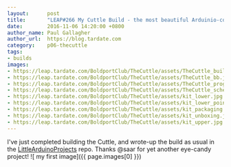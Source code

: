 ```yaml
---
layout:      post
title:       "LEAP#266 My Cuttle Build - the most beautiful Arduinio-compatible board I own"
date:        2016-11-06 14:20:00 +0800
author_name: Paul Gallagher
author_url:  https://blog.tardate.com
category:    p06-thecuttle
tags:
- builds
images:
- https://leap.tardate.com/BoldportClub/TheCuttle/assets/TheCuttle_build.jpg
- https://leap.tardate.com/BoldportClub/TheCuttle/assets/TheCuttle_bb.jpg
- https://leap.tardate.com/BoldportClub/TheCuttle/assets/TheCuttle_programming.jpg
- https://leap.tardate.com/BoldportClub/TheCuttle/assets/TheCuttle_schematic.jpg
- https://leap.tardate.com/BoldportClub/TheCuttle/assets/kit_lower.jpg
- https://leap.tardate.com/BoldportClub/TheCuttle/assets/kit_lower_points.jpg
- https://leap.tardate.com/BoldportClub/TheCuttle/assets/kit_packaging.jpg
- https://leap.tardate.com/BoldportClub/TheCuttle/assets/kit_unboxing.jpg
- https://leap.tardate.com/BoldportClub/TheCuttle/assets/kit_upper.jpg
---
```


I've just completed building the Cuttle, and wrote-up the build as usual in the
[LittleArduinoProjects](https://github.com/tardate/LittleArduinoProjects/tree/master/BoldportClub/TheCuttle)
repo. Thanks @saar for yet another eye-candy project!
![ my first image]({{ page.images[0] }})
